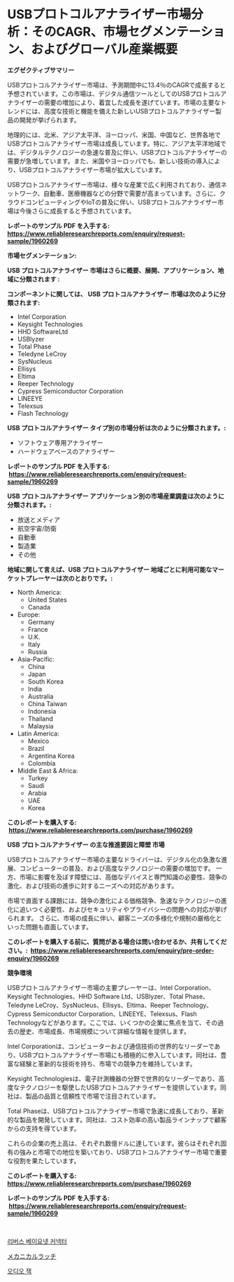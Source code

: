 <p><h1>USBプロトコルアナライザー市場分析：そのCAGR、市場セグメンテーション、およびグローバル産業概要</h1></p><p><strong>エグゼクティブサマリー</strong></p>
<p><p>USBプロトコルアナライザー市場は、予測期間中に13.4％のCAGRで成長すると予想されています。この市場は、デジタル通信ツールとしてのUSBプロトコルアナライザーの需要の増加により、着宜した成長を遂げています。市場の主要なトレンドには、高度な技術と機能を備えた新しいUSBプロトコルアナライザー製品の開発が挙げられます。</p><p>地理的には、北米、アジア太平洋、ヨーロッパ、米国、中国など、世界各地でUSBプロトコルアナライザー市場は成長しています。特に、アジア太平洋地域では、デジタルテクノロジーの急速な普及に伴い、USBプロトコルアナライザーの需要が急増しています。また、米国やヨーロッパでも、新しい技術の導入により、USBプロトコルアナライザー市場が拡大しています。</p><p>USBプロトコルアナライザー市場は、様々な産業で広く利用されており、通信ネットワーク、自動車、医療機器などの分野で需要が高まっています。さらに、クラウドコンピューティングやIoTの普及に伴い、USBプロトコルアナライザー市場は今後さらに成長すると予想されています。</p></p>
<p><strong>レポートのサンプル PDF を入手する: <a href="https://www.reliableresearchreports.com/enquiry/request-sample/1960269">https://www.reliableresearchreports.com/enquiry/request-sample/1960269</a></strong></p>
<p><strong>市場セグメンテーション:</strong></p>
<p><strong> USB プロトコルアナライザー 市場はさらに概要、展開、アプリケーション、地域に分類されます :</strong></p>
<p><strong>コンポーネントに関しては、 USB プロトコルアナライザー 市場は次のように分類されます: &nbsp;</strong></p>
<p><ul><li>Intel Corporation</li><li>Keysight Technologies</li><li>HHD SoftwareLtd</li><li>USBlyzer</li><li>Total Phase</li><li>Teledyne LeCroy</li><li>SysNucleus</li><li>Ellisys</li><li>Eltima</li><li>Reeper Technology</li><li>Cypress Semiconductor Corporation</li><li>LINEEYE</li><li>Telexsus</li><li>Flash Technology</li></ul></p>
<p><strong> USB プロトコルアナライザー タイプ別の市場分析は次のように分類されます。:</strong></p>
<p><ul><li>ソフトウェア専用アナライザー</li><li>ハードウェアベースのアナライザー</li></ul></p>
<p><strong>レポートのサンプル PDF を入手する: &nbsp;<a href="https://www.reliableresearchreports.com/enquiry/request-sample/1960269">https://www.reliableresearchreports.com/enquiry/request-sample/1960269</a></strong></p>
<p><strong> USB プロトコルアナライザー アプリケーション別の市場産業調査は次のように分類されます。:</strong></p>
<p><ul><li>放送とメディア</li><li>航空宇宙/防衛</li><li>自動車</li><li>製造業</li><li>その他</li></ul></p>
<p><strong>地域に関して言えば、USB プロトコルアナライザー 地域ごとに利用可能なマーケットプレーヤーは次のとおりです。:</strong></p>
<p><ul>
    <li>
        North America:
        <ul>
            <li>United States</li>
            <li>Canada</li>
        </ul>
    </li>
    <li>
        Europe:
        <ul>
            <li>Germany</li>
            <li>France</li>
            <li>U.K.</li>
            <li>Italy</li>
            <li>Russia</li>
        </ul>
    </li>
    <li>
        Asia-Pacific:
        <ul>
            <li>China</li>
            <li>Japan</li>
            <li>South Korea</li>
            <li>India</li>
            <li>Australia</li>
            <li>China Taiwan</li>
            <li>Indonesia</li>
            <li>Thailand</li>
            <li>Malaysia</li>
        </ul>
    </li>
    <li>
        Latin America:
        <ul>
            <li>Mexico</li>
            <li>Brazil</li>
            <li>Argentina Korea</li>
            <li>Colombia</li>
        </ul>
    </li>
    <li>
        Middle East & Africa:
        <ul>
            <li>Turkey</li>
            <li>Saudi</li>
            <li>Arabia</li>
            <li>UAE</li>
            <li>Korea</li>
        </ul>
    </li>
    </ul></p>
<p><strong>このレポートを購入する: &nbsp;<a href="https://www.reliableresearchreports.com/purchase/1960269">https://www.reliableresearchreports.com/purchase/1960269</a></strong></p>
<p><strong>USB プロトコルアナライザー の主な推進要因と障壁 市場</strong></p>
<p><p>USBプロトコルアナライザー市場の主要なドライバーは、デジタル化の急激な進展、コンピューターの普及、および高度なテクノロジーの需要の増加です。 一方、市場に影響を及ぼす障壁には、高価なデバイスと専門知識の必要性、競争の激化、および技術の進歩に対するニーズへの対応があります。</p><p>市場で直面する課題には、競争の激化による価格競争、急速なテクノロジーの進化に追いつく必要性、およびセキュリティやプライバシーの問題への対応が挙げられます。 さらに、市場の成長に伴い、顧客ニーズの多様化や規制の厳格化といった問題も直面しています。</p></p>
<p><strong>このレポートを購入する前に、質問がある場合は問い合わせるか、共有してください。:&nbsp; <a href="https://www.reliableresearchreports.com/enquiry/pre-order-enquiry/1960269">https://www.reliableresearchreports.com/enquiry/pre-order-enquiry/1960269</a></strong></p>
<p><strong>競争環境</strong></p>
<p><p>USBプロトコルアナライザー市場の主要プレーヤーは、Intel Corporation、Keysight Technologies、HHD Software Ltd、USBlyzer、Total Phase、Teledyne LeCroy、SysNucleus、Ellisys、Eltima、Reeper Technology、Cypress Semiconductor Corporation、LINEEYE、Telexsus、Flash Technologyなどがあります。ここでは、いくつかの企業に焦点を当て、その過去の歴史、市場成長、市場規模について詳細な情報を提供します。</p><p>Intel Corporationは、コンピューターおよび通信技術の世界的なリーダーであり、USBプロトコルアナライザー市場にも積極的に参入しています。同社は、豊富な経験と革新的な技術を持ち、市場での競争力を維持しています。</p><p>Keysight Technologiesは、電子計測機器の分野で世界的なリーダーであり、高度なテクノロジーを駆使したUSBプロトコルアナライザーを提供しています。同社は、製品の品質と信頼性で市場で注目されています。</p><p>Total Phaseは、USBプロトコルアナライザー市場で急速に成長しており、革新的な製品を開発しています。同社は、コスト効率の高い製品ラインナップで顧客からの支持を得ています。</p><p>これらの企業の売上高は、それぞれ数億ドルに達しています。彼らはそれぞれ固有の強みと市場での地位を築いており、USBプロトコルアナライザー市場で重要な役割を果たしています。</p></p>
<p><strong>このレポートを購入する: &nbsp; <a href="https://www.reliableresearchreports.com/purchase/1960269">https://www.reliableresearchreports.com/purchase/1960269</a></strong></p>
<p><strong>レポートのサンプル PDF を入手する: &nbsp;<a href="https://www.reliableresearchreports.com/enquiry/request-sample/1960269">https://www.reliableresearchreports.com/enquiry/request-sample/1960269</a></strong><strong></strong></p>
<p>&nbsp;</p>
<p><p><a href="https://github.com/Elenrrera7685/Market-Research-Report-List-1/blob/main/97833356837.md">리버스 베이요넷 커넥터</a></p><p><a href="https://medium.com/@deonboer2023/%E6%A9%9F%E6%A2%B0%E3%83%A9%E3%83%83%E3%83%81%E5%B8%82%E5%A0%B4-%E5%B8%82%E5%A0%B4cagr-%E5%B8%82%E5%A0%B4%E3%83%88%E3%83%AC%E3%83%B3%E3%83%89-%E3%81%8A%E3%82%88%E3%81%B3%E6%88%90%E9%95%B7%E6%88%A6%E7%95%A5%E3%81%AB%E9%96%A2%E3%81%99%E3%82%8B%E6%B4%9E%E5%AF%9F-f36f85a4510f">メカニカルラッチ</a></p><p><a href="https://github.com/sammyUltyylrich9067856/Market-Research-Report-List-1/blob/main/39850396838.md">오디오 잭</a></p></p>